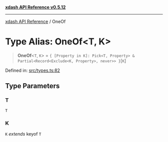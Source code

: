 [**xdash API Reference v0.5.12**](index.md)

***

[xdash API Reference](/xdash/api/index.md) / OneOf

# Type Alias: OneOf\<T, K\>

> **OneOf**\<`T`, `K`\> = `{ [Property in K]: Pick<T, Property> & Partial<Record<Exclude<K, Property>, never>> }`\[`K`\]

Defined in: [src/types.ts:82](https://github.com/shtse8/xdash/blob/ed88c6e7ad3be9e5e1e06776f9ca07ed27d97c13/src/types.ts#L82)

## Type Parameters

### T

`T`

### K

`K` *extends* keyof `T`
